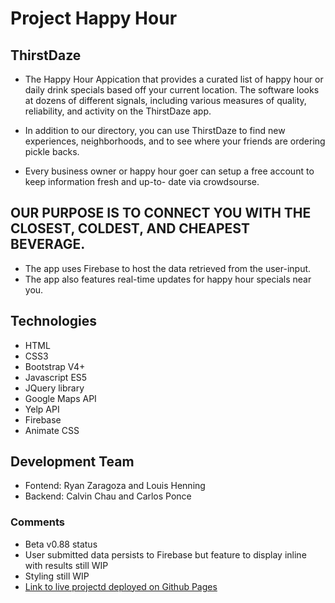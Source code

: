 # Project Happy Hour

## ThirstDaze 
 * The Happy Hour Appication that provides a curated list of happy hour or daily drink specials based off your current location. The software looks at dozens of different signals, including various measures of quality, reliability, and activity on the ThirstDaze app.
* In addition to our directory, you can use ThirstDaze to find new experiences, neighborhoods, and to see where your friends are ordering pickle backs. 

* Every business owner or happy hour goer can setup a free account to keep information fresh and up-to- date via crowdsourse.

## OUR PURPOSE IS TO CONNECT YOU WITH THE CLOSEST, COLDEST, AND CHEAPEST BEVERAGE.

* The app uses Firebase to host the data retrieved from the user-input.
* The app also features real-time updates for happy hour specials near you.

## Technologies 
* HTML 
* CSS3 
* Bootstrap V4+ 
* Javascript ES5 
* JQuery library 
* Google Maps API 
* Yelp API 
* Firebase
* Animate CSS

## Development Team
* Fontend: Ryan Zaragoza and Louis Henning
* Backend: Calvin Chau and Carlos Ponce

### Comments
* Beta v0.88 status
* User submitted data persists to Firebase but feature to display inline with results still WIP
* Styling still WIP
* [Link to live projectd deployed on Github Pages](https://rzcola.github.io/project-happyhour/)
